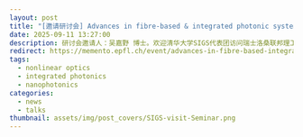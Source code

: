 ```yaml
---
layout: post
title: "[邀请研讨会] Advances in fibre-based & integrated photonic systems"
date: 2025-09-11 13:27:00
description: 研讨会邀请人：吴嘉野 博士。欢迎清华大学SIGS代表团访问瑞士洛桑联邦理工大学
redirect: https://memento.epfl.ch/event/advances-in-fibre-based-integrated-photonic-system/
tags:
  - nonlinear optics
  - integrated photonics
  - nanophotonics
categories:
  - news
  - talks
thumbnail: assets/img/post_covers/SIGS-visit-Seminar.png
---
```

